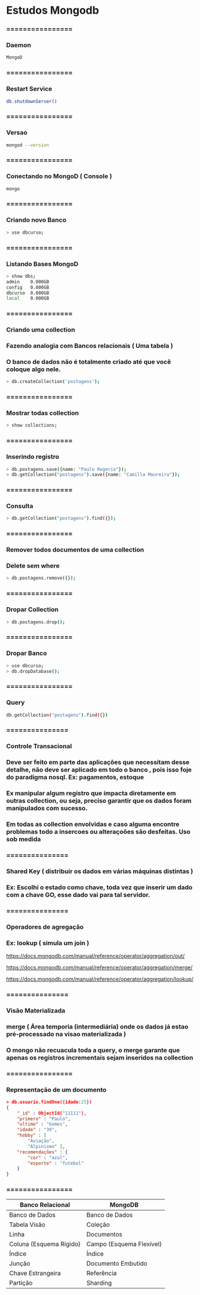 # Estudos Mongodb

### ================
### Daemon
```bash
MongoD
```

### ================
### Restart Service
```bash
db.shutdownServer()
```

### ================
### Versao
```bash
mongod --version
```

### ================
### Conectando no MongoD ( Console )
```bash
mongo
```

### ================
### Criando novo Banco
```bash
> use dbcurso;
```

### ================
### Listando Bases MongoD
```bash
> show dbs;
admin    0.000GB
config   0.000GB
dbcurso  0.000GB
local    0.000GB
```

### ================
### Criando uma collection 
### Fazendo analogia com Bancos relacionais ( Uma tabela )
### O banco de dados não é totalmente criado até que você coloque algo nele.
```bash
> db.createCollection('postagens');
```

### ================
### Mostrar todas collection
```bash
> show collections;
```

### ================
### Inserindo registro
```bash
> db.postagens.save({name: "Paulo Rogerio"});
> db.getCollection("postagens").save({name: "Camilla Moureira"});
```

### ================
### Consulta
```bash
> db.getCollection("postagens").find({});
```

### ================
### Remover todos documentos de uma collection
### Delete sem where
```bash
> db.postagens.remove({});
```

### ================
### Dropar Collection
```bash
> db.postagens.drop();
```

### ================
### Dropar Banco
```bash
> use dbcurso;
> db.dropDatabase();
```

### ================
### Query
```bash
db.getCollection("postagens").find({})
 ```

### ===============
### Controle Transacional
### Deve ser feito em parte das aplicações que necessitam desse detalhe, não deve ser aplicado em todo o banco , pois isso foje do paradigma nosql. Ex: pagamentos, estoque

### Ex manipular algum registro que impacta diretamente em outras collection, ou seja, preciso garantir que os dados foram manipulados com sucesso.

### Em todas as collection envolvidas e caso alguma encontre problemas todo a insercoes ou alteraçoões são desfeitas. Uso sob medida 

### ===============
### Shared Key ( distribuir os dados em várias máquinas distintas )
### Ex: Escolhi o estado como chave, toda vez que inserir um dado com a chave GO, esse dado vai para tal servidor.

### ===============
### Operadores de agregação
### Ex: lookup ( simula um join )
 https://docs.mongodb.com/manual/reference/operator/aggregation/out/
 
 https://docs.mongodb.com/manual/reference/operator/aggregation/merge/

 https://docs.mongodb.com/manual/reference/operator/aggregation/lookup/

### ===============
### Visão Materializada
### merge ( Área temporia (intermediária) onde os dados já estao pré-processado na visao materializada )

### O mongo não recuacula toda a query, o merge garante que apenas os registros incrementais sejam inseridos na collection 

### ================
### Representação de um documento

```json
> db.usuario.findOne({idade:25})          
{
    "_id" : ObjectId("11111"),            
    "primero" : "Paulo",
    "ultimo" : "Gomes", 
    "idade" : "39",
    "hobby" : [
        "Aviação",
        "Alpinismo" ],
    "recomendações" : {
        "cor" : "azul",
        "esporte" : "futebol"
    }
}
```

### ================

| Banco Relacional | MongoDB |
| --- | --- |
| Banco de Dados | Banco de Dados |
| Tabela Visão | Coleção  |
| Linha | Documentos  |
| Coluna (Esquema Rígido) | Campo (Esquema Flexível)  |
| Índice | Índice |
| Junção | Documento Embutido  |
| Chave Estrangeira | Referência |
| Partição | Sharding |



